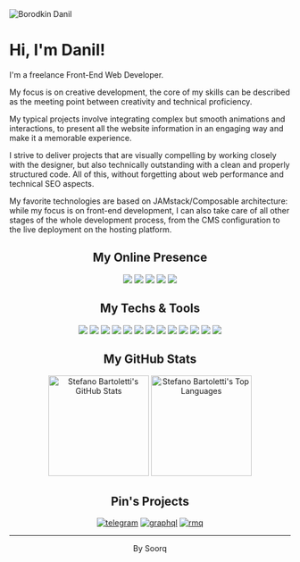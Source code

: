 <img src="static/images/cover.png" alt="Borodkin Danil">

# Hi, I'm Danil!

I'm a freelance Front-End Web Developer.

My focus is on creative development, the core of my skills can be described as the meeting point between creativity and technical proficiency.

My typical projects involve integrating complex but smooth animations and interactions, to present all the website information in an engaging way and make it a memorable experience.

I strive to deliver projects that are visually compelling by working closely with the designer, but also technically outstanding with a clean and properly structured code. All of this, without forgetting about web performance and technical SEO aspects.

My favorite technologies are based on JAMstack/Composable architecture: while my focus is on front-end development, I can also take care of all other stages of the whole development process, from the CMS configuration to the live deployment on the hosting platform.

<h2 align="center">My Online Presence</h2>

<div align="center">

[![](https://img.shields.io/badge/telegram-FEFE7D?style=for-the-badge&logoColor=0f0f0f&logo=telegram)](https://t.me/soorqdanil/)
[![](https://img.shields.io/badge/-vk-FEFE7D?style=for-the-badge&logoColor=0f0f0f&logo=vk)](https://www.vk.com/raevmika/)
[![](https://img.shields.io/badge/-linkedin-FEFE7D?style=for-the-badge&logoColor=0f0f0f&logo=linkedin)](https://www.linkedin.com/in/soorq/)
[![](https://img.shields.io/badge/-instagram-FEFE7D?style=for-the-badge&logoColor=0f0f0f&logo=instagram)](https://www.instagram.com/danilkasqt/)
[![](https://img.shields.io/badge/-gmail-FEFE7D?style=for-the-badge&logoColor=0f0f0f&logo=gmail)](mailto:karpuhinlox12@gmail.com/)

</div>

<h2 align="center">My Techs & Tools</h2>

<div align="center">

![](https://img.shields.io/badge/OS-Linux-FEFE7D?logoColor=ffffff&logo=linux)
![](https://img.shields.io/badge/Editor-Nivm-FEFE7D?logoColor=ffffff&logo=neovim)
![](https://img.shields.io/badge/Design-Figma-FEFE7D?logoColor=ffffff&logo=figma)
![](https://img.shields.io/badge/Code-JavaScript-FEFE7D?logoColor=ffffff&logo=javascript)
![](https://img.shields.io/badge/Code-TypeScript-FEFE7D?logoColor=ffffff&logo=typescript)
![](https://img.shields.io/badge/Style-CSS-FEFE7D?logoColor=ffffff&logo=css3)
![](https://img.shields.io/badge/Style-Sass-FEFE7D?logoColor=ffffff&logo=sass)
![](https://img.shields.io/badge/Framework-React.js-FEFE7D?logoColor=ffffff&logo=react)
![](https://img.shields.io/badge/Framework-Next.js-FEFE7D?logoColor=ffffff&logo=next.js)
![](https://img.shields.io/badge/Lib-Tailwind-FEFE7D?logoColor=ffffff&logo=tailwindcss)
![](https://img.shields.io/badge/Tool-Bash-FEFE7D?logoColor=ffffff&logo=gnu-bash)
![](https://img.shields.io/badge/Platform-Docker-FEFE7D?logoColor=ffffff&logo=docker)
![](https://img.shields.io/badge/Platform-Storyblok-FEFE7D?logoColor=ffffff&logo=storyblok)

</div>

<h2 align="center">My GitHub Stats</h2>

<div align="center">
    <img height="180em" src="https://github-readme-stats.vercel.app/api?username=soorq&count_private=true&show_icons=true&bg_color=1E1A17&title_color=FEFE7D&icon_color=FEFE7D&text_color=dddddd" alt="Stefano Bartoletti's GitHub Stats">
    <img height="180em" src="https://github-readme-stats.vercel.app/api/top-langs/?username=soorq&show_icons=true&bg_color=1E1A17&title_color=FEFE7D&icon_color=FEFE7D&text_color=dddddd&layout=compact&langs_count=6" alt="Stefano Bartoletti's Top Languages">
</div>

<h2 align="center">Pin's Projects</h2>

<div align="center">

[![telegram](https://github-readme-stats.vercel.app/api/pin/?username=soorq&repo=nextjs-telegram-mini-apps&bg_color=1E1A17&title_color=FEFE7D&icon_color=FEFE7D&text_color=dddddd)](https://github.com/soorq/nextjs-telegram-mini-apps)
[![graphql](https://github-readme-stats.vercel.app/api/pin/?username=soorq&repo=nextjs-graphql-tanstack-query&bg_color=1E1A17&title_color=FEFE7D&icon_color=FEFE7D&text_color=dddddd)](https://github.com/soorq/nextjs-graphql-tanstack-query)
[![rmq](https://github-readme-stats.vercel.app/api/pin/?username=soorq&repo=nestjs-rmq-mono&bg_color=1E1A17&title_color=FEFE7D&icon_color=FEFE7D&text_color=dddddd)](https://github.com/soorq/nestjs-rmq-mono)

</div>

---

<p align="center">
	By Soorq
</p>

